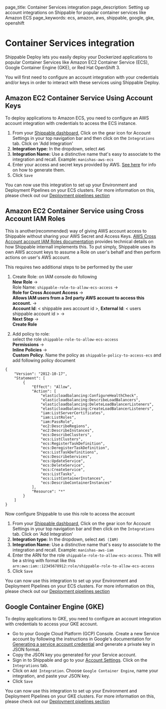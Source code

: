 page_title: Container Services integration
page_description: Setting up account integrations on Shippable for popular container services like Amazon ECS
page_keywords: ecs, amazon, aws, shippable, google, gke, openshift

# Container Services integration

Shippable Deploy lets you easily deploy your Dockerized applications to popular Container Services like Amazon EC2 Container Service (ECS), Google Container Engine (GKE), or Red Hat OpenShift 3.

You will first need to configure an account integration with your credentials and/or keys in order to interact with these services using Shippable Deploy.

<a name="ecs-integration"></a>
## Amazon EC2 Container Service Using Account Keys

To deploy applications to Amazon ECS, you need to configure an AWS account integration with credentials to access the ECS instance.

1. From your [Shippable dashboard](https://app.shippable.com), Click on the gear icon for Account Settings in your top navigation bar and then click on the `Integrations` tab. Click on 'Add Integration'
2. **Integration type:** In the dropdown, select `AWS`
3. **Integration Name:** Use a distinctive name that's easy to associate to the integration and recall. Example: `manishas-aws-ecs`
4. Enter your access and secret keys provided by AWS. [See here](http://docs.aws.amazon.com/AWSSimpleQueueService/latest/SQSGettingStartedGuide/AWSCredentials.html) for info on how to generate them.
5. Click `Save`

You can now use this integration to set up your Environment and Deployment Pipelines on your ECS clusters. For more information on this, please check out our [Deployment pipelines section](pipelines_overview.md)

<a name="ecs-integration-iam"></a>
## Amazon EC2 Container Service using Cross Account IAM Roles

This is another(recommended) way of giving AWS account access to Shippable without sharing your AWS Secret and Access Keys. [AWS Cross Account account IAM Roles documentation](http://docs.aws.amazon.com/IAM/latest/UserGuide/tutorial_cross-account-with-roles.html) provides technical details on how Shippable internall implements this. To put simply, Shippable uses its own AWS account keys to assume a Role on user's behalf and then perform actions on user's AWS account.

This requires two additional steps to be performed by the user

  1. Create Role:
  on IAM console do following  
  **New Role** ->  
  Role Name: `shippable-role-to-allow-ecs-access` ->  
  **Role for Cross Account Access** ->  
  **Allows IAM users from a 3rd party AWS account to access this account.** ->  
  **Account Id**: < shippable aws account id >, **External Id**: < users shippable account id > ->  
  **Next Step** ->  
  **Create Role**  

2. Add policy to role:  
   select the role `shippable-role-to-allow-ecs-access`  
  **Permissions** ->  
  **Inline Policies** ->  
  **Custom Policy**. Name the policy as `shippable-policy-to-access-ecs` and add following policy document  

```
{
    "Version": "2012-10-17",
    "Statement": [
        {
            "Effect": "Allow",
            "Action": [
                "elasticloadbalancing:ConfigureHealthCheck",
                "elasticloadbalancing:DescribeLoadBalancers",
                "elasticloadbalancing:DeleteLoadBalancerListeners",
                "elasticloadbalancing:CreateLoadBalancerListeners",
                "iam:ListServerCertificates",
                "iam:ListRoles",
                "iam:PassRole",
                "ec2:DescribeRegions",
                "ec2:DescribeInstances",
                "ecs:DescribeClusters",
                "ecs:ListClusters",
                "ecs:RegisterTaskDefinition",
                "ecs:DeregisterTaskDefinition",
                "ecs:ListTaskDefinitions",
                "ecs:DescribeServices",
                "ecs:UpdateService",
                "ecs:DeleteService",
                "ecs:CreateService",
                "ecs:ListTasks",
                "ecs:ListContainerInstances",
                "ecs:DescribeContainerInstances"
            ],
            "Resource": "*"
        }
    ]
}
```

Now configure Shippable to use this role to access the account

1. From your [Shippable dashboard](https://app.shipable.com), Click on the gear icon for Account Settings in your top navigation bar and then click on the `Integrations` tab. Click on 'Add Integration'
2. **Integration type:** In the dropdown, select `AWS (IAM)`
3. **Integration Name:** Use a distinctive name that's easy to associate to the integration and recall. Example: `manishas-aws-iam`
4. Enter the ARN for the role `shippable-role-to-allow-ecs-access`. This will be a string with format like this `arn:aws:iam::12345678912:role/shippable-role-to-allow-ecs-access`
5. Click `Save`

You can now use this integration to set up your Environment and Deployment Pipelines on your ECS clusters. For more information on this, please check out our [Deployment pipelines section](pipelines_overview.md)

<a name="gke-integration"></a>
## Google Container Engine (GKE)

To deploy applications to GKE, you need to configure an account integration with credentials to access your GKE account.

* Go to your Google Cloud Platform (GCP) Console. Create a new Service account by following the instructions in Google's documentation for [Generating a service account credential](https://cloud.google.com/storage/docs/authentication#service_accounts) and generate a private key in JSON format.
* Copy the JSON key you generated for your Service account.  
* Sign in to Shippable and go to your [Account Settings](https://app.shippable.com/accountSettings). Click on the `Integrations` tab.
* Click on `Add Integration`. Choose `Google Container Engine`, name your integration, and paste your JSON key.
* Click `Save`

You can now use this integration to set up your Environment and Deployment Pipelines on your GKE clusters. For more information on this, please check out our [Deployment pipelines section](pipelines_overview.md)
